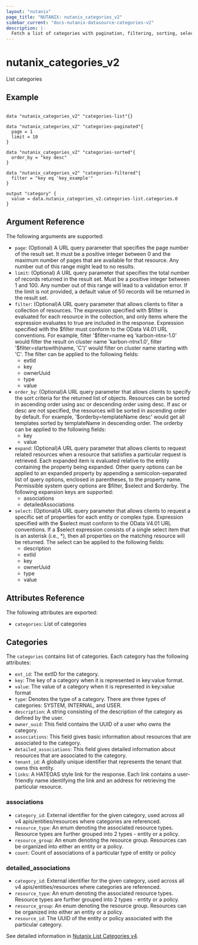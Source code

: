 ```yaml
---
layout: "nutanix"
page_title: "NUTANIX: nutanix_categories_v2"
sidebar_current: "docs-nutanix-datasource-categories-v2"
description: |-
  Fetch a list of categories with pagination, filtering, sorting, selection and optional expansion of associated entity counts.
---
```


# nutanix_categories_v2
List categories


## Example

```hcl

data "nutanix_categories_v2" "categories-list"{}

data "nutanix_categories_v2" "categories-paginated"{
  page = 1
  limit = 10
}

data "nutanix_categories_v2" "categories-sorted"{
  order_by = "key desc"
}

data "nutanix_categories_v2" "categories-filtered"{
  filter = "key eq 'key_example'"
}

output "category" {
  value = data.nutanix_categories_v2.categories-list.categories.0
}
```


## Argument Reference

The following arguments are supported:

* `page`: (Optional) A URL query parameter that specifies the page number of the result set. It must be a positive integer between 0 and the maximum number of pages that are available for that resource. Any number out of this range might lead to no results.
* `limit`: (Optional) A URL query parameter that specifies the total number of records returned in the result set. Must be a positive integer between 1 and 100. Any number out of this range will lead to a validation error. If the limit is not provided, a default value of 50 records will be returned in the result set.
* `filter`: (Optional)A URL query parameter that allows clients to filter a collection of resources. The expression specified with \$filter is evaluated for each resource in the collection, and only items where the expression evaluates to true are included in the response. Expression specified with the \$filter must conform to the OData V4.01 URL conventions. For example, filter '\$filter=name eq 'karbon-ntnx-1.0' would filter the result on cluster name 'karbon-ntnx1.0', filter '\$filter=startswith(name, 'C')' would filter on cluster name starting with 'C'. The filter can be applied to the following fields:
  - extId
  - key
  - ownerUuid
  - type
  - value
* `order_by`: (Optional)A URL query parameter that allows clients to specify the sort criteria for the returned list of objects. Resources can be sorted in ascending order using asc or descending order using desc. If asc or desc are not specified, the resources will be sorted in ascending order by default. For example, '\$orderby=templateName desc' would get all templates sorted by templateName in descending order. The orderby can be applied to the following fields:
  - key
  - value
* `expand`: (Optional)A URL query parameter that allows clients to request related resources when a resource that satisfies a particular request is retrieved. Each expanded item is evaluated relative to the entity containing the property being expanded. Other query options can be applied to an expanded property by appending a semicolon-separated list of query options, enclosed in parentheses, to the property name. Permissible system query options are \$filter, \$select and \$orderby. The following expansion keys are supported:
  - associations
  - detailedAssociations
* `select`: (Optional)A URL query parameter that allows clients to request a specific set of properties for each entity or complex type. Expression specified with the \$select must conform to the OData V4.01 URL conventions. If a \$select expression consists of a single select item that is an asterisk (i.e., *), then all properties on the matching resource will be returned. The select can be applied to the following fields:
  - description
  - extId
  - key
  - ownerUuid
  - type
  - value

## Attributes Reference
The following attributes are exported:

* `categories`: List of categories

## Categories
The `categories` contains list of categories. Each category has the following attributes:

* `ext_id`: The extID for the category.
* `key`: The key of a category when it is represented in key:value format.
* `value`: The value of a category when it is represented in key:value format
* `type`: Denotes the type of a category.
There are three types of categories: SYSTEM, INTERNAL, and USER.
* `description`: A string consisting of the description of the category as defined by the user.
* `owner_uuid`: This field contains the UUID of a user who owns the category.
* `associations`: This field gives basic information about resources that are associated to the category.
* `detailed_associations`: This field gives detailed information about resources that are associated to the category.
* `tenant_id`: A globally unique identifier that represents the tenant that owns this entity.
* `links`: A HATEOAS style link for the response. Each link contains a user-friendly name identifying the link and an address for retrieving the particular resource.


### associations
* `category_id`: External identifier for the given category, used across all v4 apis/entities/resources where categories are referenced.
* `resource_type`: An enum denoting the associated resource types. Resource types are further grouped into 2 types - entity or a policy.
* `resource_group`: An enum denoting the resource group.
Resources can be organized into either an entity or a policy.
* `count`: Count of associations of a particular type of entity or policy

### detailed_associations
* `category_id`: External identifier for the given category, used across all v4 apis/entities/resources where categories are referenced.
* `resource_type`: An enum denoting the associated resource types. Resource types are further grouped into 2 types - entity or a policy.
* `resource_group`: An enum denoting the resource group.
Resources can be organized into either an entity or a policy.
* `resource_id`: The UUID of the entity or policy associated with the particular category.


See detailed information in [Nutanix List Categories v4](https://developers.nutanix.com/api-reference?namespace=prism&version=v4.0#tag/Categories/operation/listCategories).
